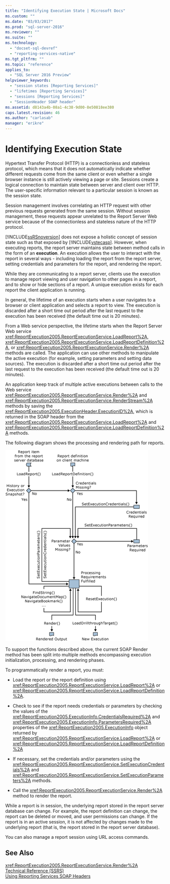 ```yaml
---
title: "Identifying Execution State | Microsoft Docs"
ms.custom: ""
ms.date: "03/03/2017"
ms.prod: "sql-server-2016"
ms.reviewer: ""
ms.suite: ""
ms.technology: 
  - "docset-sql-devref"
  - "reporting-services-native"
ms.tgt_pltfrm: ""
ms.topic: "reference"
applies_to: 
  - "SQL Server 2016 Preview"
helpviewer_keywords: 
  - "session states [Reporting Services]"
  - "lifetimes [Reporting Services]"
  - "sessions [Reporting Services]"
  - "SessionHeader SOAP header"
ms.assetid: d8143a4b-08a1-4c38-9d00-8e50818ee380
caps.latest.revision: 46
ms.author: "carlasab"
manager: "erikre"
---
```

# Identifying Execution State
  Hypertext Transfer Protocol (HTTP) is a connectionless and stateless protocol, which means that it does not automatically indicate whether different requests come from the same client or even whether a single browser instance is still actively viewing a page or site. Sessions create a logical connection to maintain state between server and client over HTTP. The user-specific information relevant to a particular session is known as the session state.  
  
 Session management involves correlating an HTTP request with other previous requests generated from the same session. Without session management, these requests appear unrelated to the Report Server Web service because of the connectionless and stateless nature of the HTTP protocol.  
  
 [!INCLUDE[ssRSnoversion](../../advanced-analytics/r-services/includes/ssrsnoversion-md.md)] does not expose a holistic concept of session state such as that exposed by [!INCLUDE[vstecasp](../../database-engine/configure/windows/includes/vstecasp-md.md)]. However, when executing reports, the report server maintains state between method calls in the form of an **execution**. An execution allows the user to interact with the report in several ways - including loading the report from the report server, setting credentials and parameters for the report, and rendering the report.  
  
 While they are communicating to a report server, clients use the execution to manage report viewing and user navigation to other pages in a report, and to show or hide sections of a report. A unique execution exists for each report the client application is running.  
  
 In general, the lifetime of an execution starts when a user navigates to a browser or client application and selects a report to view. The execution is discarded after a short time out period after the last request to the execution has been received (the default time out is 20 minutes).  
  
 From a Web service perspective, the lifetime starts when the Report Server Web service <xref:ReportExecution2005.ReportExecutionService.LoadReport%2A>, <xref:ReportExecution2005.ReportExecutionService.LoadReportDefinition%2A>, or <xref:ReportExecution2005.ReportExecutionService.Render%2A> methods are called. The application can use other methods to manipulate the active execution (for example, setting parameters and setting data sources). The execution is discarded after a short time out period after the last request to the execution has been received (the default time out is 20 minutes).  
  
 An application keep track of multiple active executions between calls to the Web service <xref:ReportExecution2005.ReportExecutionService.Render%2A> and <xref:ReportExecution2005.ReportExecutionService.RenderStream%2A> methods by saving the <xref:ReportExecution2005.ExecutionHeader.ExecutionID%2A>, which is returned in the SOAP header from the <xref:ReportExecution2005.ReportExecutionService.LoadReport%2A> and <xref:ReportExecution2005.ReportExecutionService.LoadReportDefinition%2A> methods.  
  
 The following diagram shows the processing and rendering path for reports.  
  
 ![Report processing/rendering path](../../reporting-services/report-server-web-service-net-framework-soap-headers/media/rs-render-process-diagram.gif "Report processing/rendering path")  
  
 To support the functions described above, the current SOAP Render method has been split into multiple methods encompassing execution initialization, processing, and rendering phases.  
  
 To programmatically render a report, you must:  
  
-   Load the report or the report definition using <xref:ReportExecution2005.ReportExecutionService.LoadReport%2A> or <xref:ReportExecution2005.ReportExecutionService.LoadReportDefinition%2A>.  
  
-   Check to see if the report needs credentials or parameters by checking the values of the <xref:ReportExecution2005.ExecutionInfo.CredentialsRequired%2A> and <xref:ReportExecution2005.ExecutionInfo.ParametersRequired%2A> properties of the <xref:ReportExecution2005.ExecutionInfo> object returned by <xref:ReportExecution2005.ReportExecutionService.LoadReport%2A> or <xref:ReportExecution2005.ReportExecutionService.LoadReportDefinition%2A>  
  
-   If necessary, set the credentials and/or parameters using the <xref:ReportExecution2005.ReportExecutionService.SetExecutionCredentials%2A> and <xref:ReportExecution2005.ReportExecutionService.SetExecutionParameters%2A> methods.  
  
-   Call the <xref:ReportExecution2005.ReportExecutionService.Render%2A> method to render the report.  
  
 While a report is in session, the underlying report stored in the report server database can change. For example, the report definition can change, the report can be deleted or moved, and user permissions can change. If the report is in an active session, it is not affected by changes made to the underlying report (that is, the report stored in the report server database).  
  
 You can also manage a report session using URL access commands.  
  
## See Also  
 <xref:ReportExecution2005.ReportExecutionService.Render%2A>   
 [Technical Reference &#40;SSRS&#41;](../../reporting-services/technical-reference-ssrs.md)   
 [Using Reporting Services SOAP Headers](../../reporting-services/report-server-web-service-net-framework-soap-headers/using-reporting-services-soap-headers.md)  
  
  